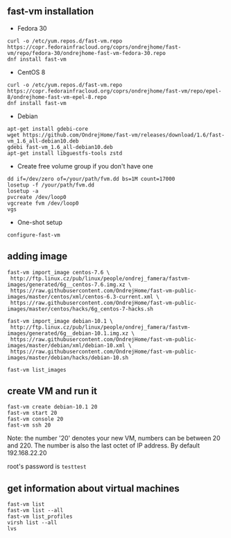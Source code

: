 ## fast-vm installation

- Fedora 30
```shell
curl -o /etc/yum.repos.d/fast-vm.repo https://copr.fedorainfracloud.org/coprs/ondrejhome/fast-vm/repo/fedora-30/ondrejhome-fast-vm-fedora-30.repo
dnf install fast-vm
```

- CentOS 8
```shell
curl -o /etc/yum.repos.d/fast-vm.repo https://copr.fedorainfracloud.org/coprs/ondrejhome/fast-vm/repo/epel-8/ondrejhome-fast-vm-epel-8.repo
dnf install fast-vm
```

- Debian
```shell
apt-get install gdebi-core
wget https://github.com/OndrejHome/fast-vm/releases/download/1.6/fast-vm_1.6_all-debian10.deb
gdebi fast-vm_1.6_all-debian10.deb
apt-get install libguestfs-tools zstd
```

- Create free volume group if you don't have one
```shell
dd if=/dev/zero of=/your/path/fvm.dd bs=1M count=17000
losetup -f /your/path/fvm.dd
losetup -a
pvcreate /dev/loop0
vgcreate fvm /dev/loop0
vgs
```

- One-shot setup
```shell
configure-fast-vm 
```

## adding image
```shell
fast-vm import_image centos-7.6 \
 http://ftp.linux.cz/pub/linux/people/ondrej_famera/fastvm-images/generated/6g__centos-7.6.img.xz \
 https://raw.githubusercontent.com/OndrejHome/fast-vm-public-images/master/centos/xml/centos-6.3-current.xml \
 https://raw.githubusercontent.com/OndrejHome/fast-vm-public-images/master/centos/hacks/6g_centos-7-hacks.sh

fast-vm import_image debian-10.1 \
 http://ftp.linux.cz/pub/linux/people/ondrej_famera/fastvm-images/generated/6g__debian-10.1.img.xz \
 https://raw.githubusercontent.com/OndrejHome/fast-vm-public-images/master/debian/xml/debian-10.xml \
 https://raw.githubusercontent.com/OndrejHome/fast-vm-public-images/master/debian/hacks/debian-10.sh

fast-vm list_images
```

## create VM and run it
```shell
fast-vm create debian-10.1 20
fast-vm start 20
fast-vm console 20
fast-vm ssh 20
```
Note: the number '20' denotes your new VM, numbers can be between 20 and 220. The number
is also the last octet of IP address. By default 192.168.22.20

root's password is `testtest`


## get information about virtual machines
```shell
fast-vm list
fast-vm list --all
fast-vm list_profiles 
virsh list --all
lvs
```

